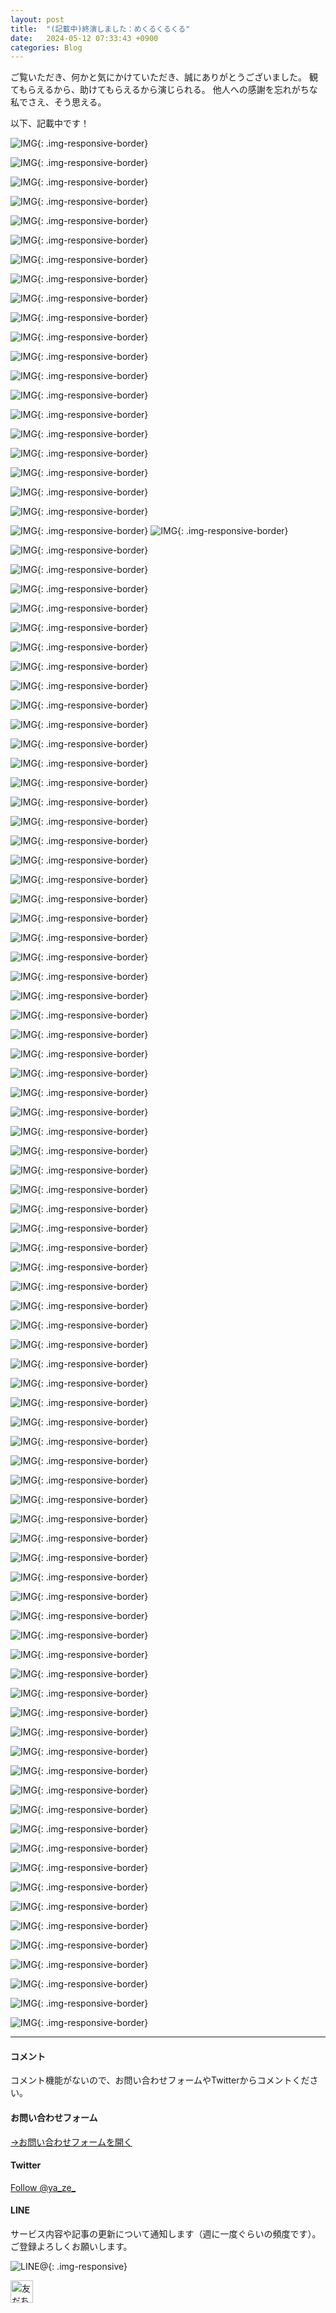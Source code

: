 ```yaml
---
layout: post
title:  "(記載中)終演しました：めくるくるくる"
date:   2024-05-12 07:33:43 +0900
categories: Blog
---
```


ご覧いただき、何かと気にかけていただき、誠にありがとうございました。
観てもらえるから、助けてもらえるから演じられる。
他人への感謝を忘れがちな私でさえ、そう思える。

以下、記載中です！




![IMG]({{site.baseurl}}/img/20240512_01.jpg){: .img-responsive-border}

![IMG]({{site.baseurl}}/img/20240512_02.jpg){: .img-responsive-border}

![IMG]({{site.baseurl}}/img/20240512_03.jpg){: .img-responsive-border}

![IMG]({{site.baseurl}}/img/20240512_04.jpg){: .img-responsive-border}




![IMG]({{site.baseurl}}/img/20240512_05.jpg){: .img-responsive-border}

![IMG]({{site.baseurl}}/img/20240512_06.jpg){: .img-responsive-border}

![IMG]({{site.baseurl}}/img/20240512_07.jpg){: .img-responsive-border}

![IMG]({{site.baseurl}}/img/20240512_08.jpg){: .img-responsive-border}

![IMG]({{site.baseurl}}/img/20240512_09.jpg){: .img-responsive-border}

![IMG]({{site.baseurl}}/img/20240512_10.jpg){: .img-responsive-border}

![IMG]({{site.baseurl}}/img/20240512_11.jpg){: .img-responsive-border}


![IMG]({{site.baseurl}}/img/20240512_12.jpg){: .img-responsive-border}

![IMG]({{site.baseurl}}/img/20240512_13.jpg){: .img-responsive-border}

![IMG]({{site.baseurl}}/img/20240512_14.jpg){: .img-responsive-border}

![IMG]({{site.baseurl}}/img/20240512_15.jpg){: .img-responsive-border}

![IMG]({{site.baseurl}}/img/20240512_16.jpg){: .img-responsive-border}

![IMG]({{site.baseurl}}/img/20240512_17.jpg){: .img-responsive-border}

![IMG]({{site.baseurl}}/img/20240512_18.jpg){: .img-responsive-border}

![IMG]({{site.baseurl}}/img/20240512_19.jpg){: .img-responsive-border}

![IMG]({{site.baseurl}}/img/20240512_20.jpg){: .img-responsive-border}

![IMG]({{site.baseurl}}/img/20240512_21.jpg){: .img-responsive-border}
![IMG]({{site.baseurl}}/img/20240512_22.jpg){: .img-responsive-border}

![IMG]({{site.baseurl}}/img/20240512_23.jpg){: .img-responsive-border}

![IMG]({{site.baseurl}}/img/20240512_24.jpg){: .img-responsive-border}

![IMG]({{site.baseurl}}/img/20240512_25.jpg){: .img-responsive-border}

![IMG]({{site.baseurl}}/img/20240512_26.jpg){: .img-responsive-border}

![IMG]({{site.baseurl}}/img/20240512_27.jpg){: .img-responsive-border}

![IMG]({{site.baseurl}}/img/20240512_28.jpg){: .img-responsive-border}

![IMG]({{site.baseurl}}/img/20240512_29.jpg){: .img-responsive-border}

![IMG]({{site.baseurl}}/img/20240512_30.jpg){: .img-responsive-border}

![IMG]({{site.baseurl}}/img/20240512_31.jpg){: .img-responsive-border}

![IMG]({{site.baseurl}}/img/20240512_32.jpg){: .img-responsive-border}

![IMG]({{site.baseurl}}/img/20240512_33.jpg){: .img-responsive-border}

![IMG]({{site.baseurl}}/img/20240512_34.jpg){: .img-responsive-border}

![IMG]({{site.baseurl}}/img/20240512_35.jpg){: .img-responsive-border}

![IMG]({{site.baseurl}}/img/20240512_36.jpg){: .img-responsive-border}

![IMG]({{site.baseurl}}/img/20240512_37.jpg){: .img-responsive-border}

![IMG]({{site.baseurl}}/img/20240512_38.jpg){: .img-responsive-border}

![IMG]({{site.baseurl}}/img/20240512_39.jpg){: .img-responsive-border}

![IMG]({{site.baseurl}}/img/20240512_40.jpg){: .img-responsive-border}

![IMG]({{site.baseurl}}/img/20240512_41.jpg){: .img-responsive-border}

![IMG]({{site.baseurl}}/img/20240512_42.jpg){: .img-responsive-border}


![IMG]({{site.baseurl}}/img/20240512_43.jpg){: .img-responsive-border}

![IMG]({{site.baseurl}}/img/20240512_44.jpg){: .img-responsive-border}

![IMG]({{site.baseurl}}/img/20240512_45.jpg){: .img-responsive-border}

![IMG]({{site.baseurl}}/img/20240512_46.jpg){: .img-responsive-border}

![IMG]({{site.baseurl}}/img/20240512_47.jpg){: .img-responsive-border}

![IMG]({{site.baseurl}}/img/20240512_48.jpg){: .img-responsive-border}

![IMG]({{site.baseurl}}/img/20240512_49.jpg){: .img-responsive-border}

![IMG]({{site.baseurl}}/img/20240512_50.jpg){: .img-responsive-border}

![IMG]({{site.baseurl}}/img/20240512_51.jpg){: .img-responsive-border}

![IMG]({{site.baseurl}}/img/20240512_52.jpg){: .img-responsive-border}

![IMG]({{site.baseurl}}/img/20240512_53.jpg){: .img-responsive-border}

![IMG]({{site.baseurl}}/img/20240512_54.jpg){: .img-responsive-border}

![IMG]({{site.baseurl}}/img/20240512_55.jpg){: .img-responsive-border}

![IMG]({{site.baseurl}}/img/20240512_56.jpg){: .img-responsive-border}

![IMG]({{site.baseurl}}/img/20240512_57.jpg){: .img-responsive-border}

![IMG]({{site.baseurl}}/img/20240512_58.jpg){: .img-responsive-border}

![IMG]({{site.baseurl}}/img/20240512_59.jpg){: .img-responsive-border}

![IMG]({{site.baseurl}}/img/20240512_60.jpg){: .img-responsive-border}

![IMG]({{site.baseurl}}/img/20240512_61.jpg){: .img-responsive-border}

![IMG]({{site.baseurl}}/img/20240512_62.jpg){: .img-responsive-border}

![IMG]({{site.baseurl}}/img/20240512_63.jpg){: .img-responsive-border}


![IMG]({{site.baseurl}}/img/20240512_64.jpg){: .img-responsive-border}

![IMG]({{site.baseurl}}/img/20240512_65.jpg){: .img-responsive-border}

![IMG]({{site.baseurl}}/img/20240512_66.jpg){: .img-responsive-border}

![IMG]({{site.baseurl}}/img/20240512_67.jpg){: .img-responsive-border}

![IMG]({{site.baseurl}}/img/20240512_68.jpg){: .img-responsive-border}

![IMG]({{site.baseurl}}/img/20240512_69.jpg){: .img-responsive-border}

![IMG]({{site.baseurl}}/img/20240512_70.jpg){: .img-responsive-border}

![IMG]({{site.baseurl}}/img/20240512_71.jpg){: .img-responsive-border}

![IMG]({{site.baseurl}}/img/20240512_72.jpg){: .img-responsive-border}

![IMG]({{site.baseurl}}/img/20240512_73.jpg){: .img-responsive-border}

![IMG]({{site.baseurl}}/img/20240512_74.jpg){: .img-responsive-border}

![IMG]({{site.baseurl}}/img/20240512_75.jpg){: .img-responsive-border}

![IMG]({{site.baseurl}}/img/20240512_76.jpg){: .img-responsive-border}

![IMG]({{site.baseurl}}/img/20240512_77.jpg){: .img-responsive-border}

![IMG]({{site.baseurl}}/img/20240512_78.jpg){: .img-responsive-border}

![IMG]({{site.baseurl}}/img/20240512_79.jpg){: .img-responsive-border}

![IMG]({{site.baseurl}}/img/20240512_80.jpg){: .img-responsive-border}

![IMG]({{site.baseurl}}/img/20240512_81.jpg){: .img-responsive-border}

![IMG]({{site.baseurl}}/img/20240512_82.jpg){: .img-responsive-border}

![IMG]({{site.baseurl}}/img/20240512_83.jpg){: .img-responsive-border}

![IMG]({{site.baseurl}}/img/20240512_84.jpg){: .img-responsive-border}


![IMG]({{site.baseurl}}/img/20240512_85.jpg){: .img-responsive-border}

![IMG]({{site.baseurl}}/img/20240512_86.jpg){: .img-responsive-border}

![IMG]({{site.baseurl}}/img/20240512_87.jpg){: .img-responsive-border}

![IMG]({{site.baseurl}}/img/20240512_88.jpg){: .img-responsive-border}

![IMG]({{site.baseurl}}/img/20240512_89.jpg){: .img-responsive-border}

![IMG]({{site.baseurl}}/img/20240512_90.jpg){: .img-responsive-border}

![IMG]({{site.baseurl}}/img/20240512_91.jpg){: .img-responsive-border}

![IMG]({{site.baseurl}}/img/20240512_92.jpg){: .img-responsive-border}

![IMG]({{site.baseurl}}/img/20240512_93.jpg){: .img-responsive-border}

![IMG]({{site.baseurl}}/img/20240512_94.jpg){: .img-responsive-border}

![IMG]({{site.baseurl}}/img/20240512_95.jpg){: .img-responsive-border}

![IMG]({{site.baseurl}}/img/20240512_96.jpg){: .img-responsive-border}

![IMG]({{site.baseurl}}/img/20240512_97.jpg){: .img-responsive-border}

![IMG]({{site.baseurl}}/img/20240512_98.jpg){: .img-responsive-border}

![IMG]({{site.baseurl}}/img/20240512_99.jpg){: .img-responsive-border}






---
#### コメント
コメント機能がないので、お問い合わせフォームやTwitterからコメントください。

#### お問い合わせフォーム
[→お問い合わせフォームを開く]({{site.baseurl}}/docs/contact/)

#### Twitter

<a href="https://twitter.com/ya_ze_?ref_src=twsrc%5Etfw" class="twitter-follow-button" data-show-count="false">Follow @ya_ze_</a><script async src="https://platform.twitter.com/widgets.js" charset="utf-8"></script>


#### LINE

サービス内容や記事の更新について通知します（週に一度ぐらいの頻度です）。
ご登録よろしくお願いします。

![LINE@]({{site.baseurl}}/img/lineat.png){: .img-responsive}

<a href="https://line.me/R/ti/p/%40tqt3140x"><img height="36" border="0" alt="友だち追加" src="https://scdn.line-apps.com/n/line_add_friends/btn/ja.png"></a>
